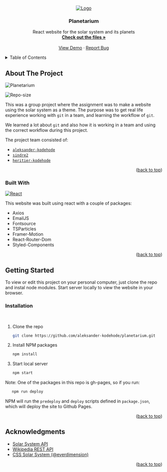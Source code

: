 <br />
<div align="center">
  <a href="https://github.com/aleksander-kodehode/planetarium" target="_blank">
    <img src="src/img/readme/logo.png" alt="Logo">
  </a>
<h3 align="center">Planetarium</h3>
  <p align="center">
    React website for the solar system and its planets
    <br />
    <a href="https://github.com/aleksander-kodehode/planetarium/tree/main/src"><strong>Check out the files »</strong></a>
    <br />
    <br />
    <a href="https://aleksander-kodehode.github.io/planetarium" target="_blank">View Demo</a>
    ·
    <a href="https://github.com/aleksander-kodehode/planetarium/issues">Report Bug</a>
  </p>
</div>
<!-- TABLE OF CONTENTS -->
<details id="readme-top">
  <summary>Table of Contents</summary>
  <ol>
    <li>
      <a href="#about-the-project">About The Project</a>
      <ul>
        <li><a href="#built-with">Built With</a></li>
      </ul>
    </li>
    <li>
      <a href="#getting-started">Getting Started</a>
      <ul>
        <li><a href="#installation">Installation</a></li>
      </ul>
    </li>
    <li><a href="#acknowledgments">Acknowledgments</a></li>
  </ol>
</details>

<!-- ABOUT THE PROJECT -->

## About The Project

![Planetarium][site-screenshot]

![Repo-size]

This was a group project where the assignment was to make a website using the solar system as a theme. The purpose was to get real life experience working with `git` in a team, and learning the workflow of `git`.

We learned a lot about `git` and also how it is working in a team and using the correct workflow during this project.

The project team consisted of:

- [`aleksander-kodehode`](https://github.com/aleksander-kodehode)
- [`sindre2`](https://github.com/sindre2)
- [`heritier-kodehode`](https://github.com/heritier-kodehode)

<p align="right">(<a href="#readme-top">back to top</a>)</p>

### Built With

[![React][react.js]][react-url] &ensp;

This website was built using react with a couple of packages:

- Axios
- EmailJS
- Fontsource
- TSParticles
- Framer-Motion
- React-Router-Dom
- Styled-Components

<p align="right">(<a href="#readme-top">back to top</a>)</p>

<!-- GETTING STARTED -->

## Getting Started

To view or edit this project on your personal computer, just clone the repo and instal node modules. Start server locally to view the website in your browser.

### Installation

<br />

1. Clone the repo
   ```sh
   git clone https://github.com/aleksander-kodehode/planetarium.git
   ```
2. Install NPM packages
   ```sh
   npm install
   ```
3. Start local server
   ```sh
   npm start
   ```

Note: One of the packages in this repo is gh-pages, so if you run:

```sh
   npm run deploy
```

NPM will run the `predeploy` and `deploy` scripts defined in `package.json`, which will deploy the site to Github Pages.

   <p align="right">(<a href="#readme-top">back to top</a>)</p>

<!-- ACKNOWLEDGMENTS -->

## Acknowledgments

- [Solar System API](https://api.le-systeme-solaire.net/en/)
- [Wikipedia REST API](https://en.wikipedia.org/api/rest_v1/)
- [CSS Solar System (@everdimension)](https://codepen.io/everdimension/pen/DwREaP)
<p align="right">(<a href="#readme-top">back to top</a>)</p>

<!-- MARKDOWN LINKS & IMAGES -->
<!-- https://www.markdownguide.org/basic-syntax/#reference-style-links -->

[site-screenshot]: src/img/readme/preview.png
[repo-size]: https://img.shields.io/github/repo-size/aleksander-kodehode/planetarium
[react.js]: https://img.shields.io/badge/React-20232A?style=for-the-badge&logo=react&logoColor=61DAFB
[react-url]: https://reactjs.org/
